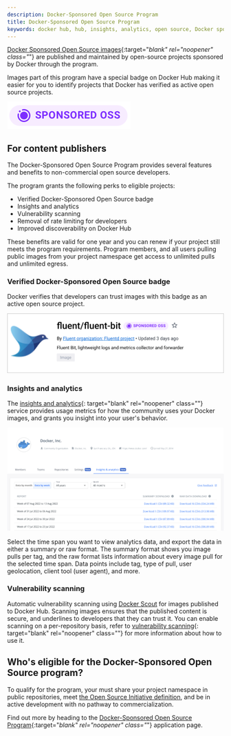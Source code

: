 ```yaml
---
description: Docker-Sponsored Open Source Program
title: Docker-Sponsored Open Source Program
keywords: docker hub, hub, insights, analytics, open source, Docker sponsored, program
---
```


[Docker Sponsored Open Source images](https://hub.docker.com/search?q=&image_filter=open_source){:target="_blank" rel="noopener" class="_"} are published and maintained by open-source projects sponsored by Docker through the program.

Images part of this program have a special badge on Docker Hub making it easier for you to identify projects that Docker has verified as active open source projects.

![Docker-Sponsored Open Source badge](images/sponsored-badge-iso.png)

## For content publishers

The Docker-Sponsored Open Source Program provides several features and benefits to non-commercial open source developers.

The program grants the following perks to eligible projects:

- Verified Docker-Sponsored Open Source badge
- Insights and analytics
- Vulnerability scanning
- Removal of rate limiting for developers
- Improved discoverability on Docker Hub

These benefits are valid for one year and you can renew if your project still meets the program requirements. Program members, and all users pulling public images from your project namespace get access to unlimited pulls and unlimited egress.

### Verified Docker-Sponsored Open Source badge

Docker verifies that developers can trust images with this badge as an active open source project.

![Fluent org with a Docker-Sponsored Open Source badge](images/sponsored-badge.png)

### Insights and analytics

The [insights and analytics](/docker-hub/publish/insights-analytics){:
target="blank" rel="noopener" class=""} service provides usage metrics for how
the community uses your Docker images, and grants you insight into your user's
behavior.

![The insights and analytics tab on the Docker Hub website](./publish/images/insights-and-analytics-tab.png)

Select the time span you want to view analytics data, and export the data in
either a summary or raw format. The summary format shows you image pulls per
tag, and the raw format lists information about every image pull for the
selected time span. Data points include tag, type of pull, user geolocation,
client tool (user agent), and more.

### Vulnerability scanning

Automatic vulnerability scanning using [Docker Scout](/scout/) for images published to Docker Hub.
Scanning images ensures that the published content is secure, and underlines to
developers that they can trust it. You can enable scanning on a per-repository
basis, refer to [vulnerability scanning](/docker-hub/vulnerability-scanning/){:
target="blank" rel="noopener" class=""} for more information about how to use
it.

## Who's eligible for the Docker-Sponsored Open Source program?

To qualify for the program, your must share your project namespace in public repositories, meet [the Open Source Initiative definition](https://opensource.org/docs/osd), and be in active development with no pathway to commercialization.

Find out more by heading to the
[Docker-Sponsored Open Source Program](https://www.docker.com/community/open-source/application/#){:target="_blank"
rel="noopener" class="_"} application page.
